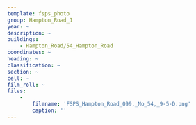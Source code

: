 ```yaml
---
template: fsps_photo
group: Hampton_Road_1
year: ~
description: ~
buildings:
    - Hampton_Road/54_Hampton_Road
coordinates: ~
heading: ~
classification: ~
section: ~
cell: ~
film_roll: ~
files:
    -
        filename: 'FSPS_Hampton_Road_099,_No_54,_9-5-D.png'
        caption: ''
---
```

